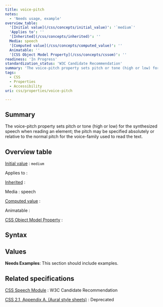 ```yaml
---
title: voice-pitch
notes:
  - 'Needs usage, example'
overview_table:
  '[Initial value](/css/concepts/initial_value)': '`medium`'
  'Applies to': ''
  '[Inherited](/css/concepts/inherited)': ''
  Media: speech
  '[Computed value](/css/concepts/computed_value)': ''
  Animatable: ''
  '[CSS Object Model Property](/css/concepts/cssom)': ''
readiness: 'In Progress'
standardization_status: 'W3C Candidate Recommendation'
summary: 'The voice-pitch property sets pitch or tone (high or low) for the synthesized speech when reading an element; the pitch may be specified absolutely or relative to the normal pitch for the voice-family used to read the text.'
tags:
  - CSS
  - Properties
  - Accessibility
uri: css/properties/voice-pitch

---
```

## <span>Summary</span>

The voice-pitch property sets pitch or tone (high or low) for the synthesized speech when reading an element; the pitch may be specified absolutely or relative to the normal pitch for the voice-family used to read the text.

## <span>Overview table</span>

[Initial value](/css/concepts/initial_value)
:   `medium`

Applies to
:

[Inherited](/css/concepts/inherited)
:

Media
:   speech

[Computed value](/css/concepts/computed_value)
:

Animatable
:

[CSS Object Model Property](/css/concepts/cssom)
:

## <span>Syntax</span>

## <span>Values</span>

**Needs Examples**: This section should include examples.

## <span>Related specifications</span>

[CSS Speech Module](http://www.w3.org/TR/css3-speech/#voice-props-voice-pitch)
:   W3C Candidate Recommendation

[CSS 2.1, Appendix A. (Aural style sheets)](http://www.w3.org/TR/CSS21/aural.html)
:   Deprecated
